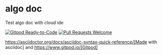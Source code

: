 # algo doc

Test algo doc with cloud ide

[![Gitpod Ready-to-Code](https://img.shields.io/badge/Gitpod-ready--to--code-blue?logo=gitpod)](https://gitpod.io/#https://github.com/psuzzi/algo.doc) 
[![Pull Requests Welcome](https://img.shields.io/badge/PRs-welcome-brightgreen.svg)](http://makeapullrequest.com)

https://asciidoctor.org/docs/asciidoc-syntax-quick-reference/[Made with asciidoc] and https://www.gitpod.io/[Gitpod]

